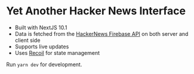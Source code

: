 

# Yet Another Hacker News Interface

* Built with NextJS 10.1
* Data is fetched from the [HackerNews Firebase API](https://github.com/HackerNews/API) on both server and client side
* Supports live updates
* Uses [Recoil](https://recoiljs.org/) for state management

Run `yarn dev` for development.